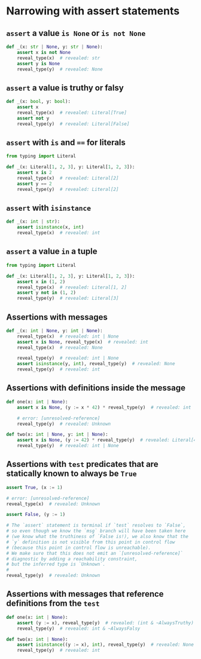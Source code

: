# Narrowing with assert statements

## `assert` a value `is None` or `is not None`

```py
def _(x: str | None, y: str | None):
    assert x is not None
    reveal_type(x)  # revealed: str
    assert y is None
    reveal_type(y)  # revealed: None
```

## `assert` a value is truthy or falsy

```py
def _(x: bool, y: bool):
    assert x
    reveal_type(x)  # revealed: Literal[True]
    assert not y
    reveal_type(y)  # revealed: Literal[False]
```

## `assert` with `is` and `==` for literals

```py
from typing import Literal

def _(x: Literal[1, 2, 3], y: Literal[1, 2, 3]):
    assert x is 2
    reveal_type(x)  # revealed: Literal[2]
    assert y == 2
    reveal_type(y)  # revealed: Literal[2]
```

## `assert` with `isinstance`

```py
def _(x: int | str):
    assert isinstance(x, int)
    reveal_type(x)  # revealed: int
```

## `assert` a value `in` a tuple

```py
from typing import Literal

def _(x: Literal[1, 2, 3], y: Literal[1, 2, 3]):
    assert x in (1, 2)
    reveal_type(x)  # revealed: Literal[1, 2]
    assert y not in (1, 2)
    reveal_type(y)  # revealed: Literal[3]
```

## Assertions with messages

```py
def _(x: int | None, y: int | None):
    reveal_type(x)  # revealed: int | None
    assert x is None, reveal_type(x)  # revealed: int
    reveal_type(x)  # revealed: None

    reveal_type(y)  # revealed: int | None
    assert isinstance(y, int), reveal_type(y)  # revealed: None
    reveal_type(y)  # revealed: int
```

## Assertions with definitions inside the message

```py
def one(x: int | None):
    assert x is None, (y := x * 42) * reveal_type(y)  # revealed: int

    # error: [unresolved-reference]
    reveal_type(y)  # revealed: Unknown

def two(x: int | None, y: int | None):
    assert x is None, (y := 42) * reveal_type(y)  # revealed: Literal[42]
    reveal_type(y)  # revealed: int | None
```

## Assertions with `test` predicates that are statically known to always be `True`

```py
assert True, (x := 1)

# error: [unresolved-reference]
reveal_type(x)  # revealed: Unknown

assert False, (y := 1)

# The `assert` statement is terminal if `test` resolves to `False`,
# so even though we know the `msg` branch will have been taken here
# (we know what the truthiness of `False is!), we also know that the
# `y` definition is not visible from this point in control flow
# (because this point in control flow is unreachable).
# We make sure that this does not emit an `[unresolved-reference]`
# diagnostic by adding a reachability constraint,
# but the inferred type is `Unknown`.
#
reveal_type(y)  # revealed: Unknown
```

## Assertions with messages that reference definitions from the `test`

```py
def one(x: int | None):
    assert (y := x), reveal_type(y)  # revealed: (int & ~AlwaysTruthy) | None
    reveal_type(y)  # revealed: int & ~AlwaysFalsy

def two(x: int | None):
    assert isinstance((y := x), int), reveal_type(y)  # revealed: None
    reveal_type(y)  # revealed: int
```
